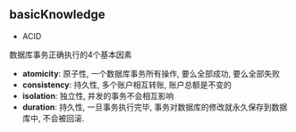 ## basicKnowledge
- ACID

数据库事务正确执行的4个基本因素
  - **atomicity**: 原子性, 一个数据库事务所有操作, 要么全部成功, 要么全部失败
  - **consistency**: 持久性, 多个账户相互转账, 账户总额是不变的
  - **isolation**: 独立性, 并发的事务不会相互影响
  - **duration**: 持久性, 一旦事务执行完毕, 事务对数据库的修改就永久保存到数据库中, 不会被回滚.